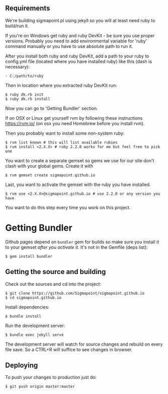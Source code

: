 Requirements
------------

We're building sigmapoint.pl using jekyll so you will at least need ruby
to build/run it.

If you're on Windows get ruby and ruby DevKit - be sure you use proper versions.
Probably you need to add environmental variable for 'ruby' command manually or
you have to use absolute path to run it.

After you install both ruby and ruby DevKit, add a path to your ruby to config.yml file
(located where you have installed ruby) like this (dash is necessary):

    - C:/path/to/ruby

Then in location where you extracted ruby DevKit run:

    $ ruby dk.rb init
    $ ruby dk.rb install

Now you can go to 'Getting Bundler' section.


If on OSX or Linux get yourself rvm by following these instructions
https://rvm.io/ (on osx you need Homebrew before you install rvm).

Then you probably want to install some non-system ruby:

    $ rvm list known # this will list available rubies
    $ rvm install <2.X.X> # ruby 2.2.0 works for me but feel free to pick one

You want to create a separate gemset so gems we use for our site don't
clash with your global gems. Create it with

    $ rvm gemset create sigmapoint.github.io

Last, you want to activate the gemset with the ruby you have installed.

    $ rvm use <2.X.X>@sigmapoint.github.io # use 2.2.0 or any version you have

You want to do this step every time you work on this project.


Getting Bundler
===============

Github pages depend on `bundler` gem for builds so make sure you install
it to your gemset *after you activate it*. It's not in the Gemfile (deps list):

    $ gem install bundler


Getting the source and building
-------------------------------

Check out the sources and cd into the project:

    $ git clone https://github.com/Sigmapoint/sigmapoint.github.io
    $ cd sigmapoint.github.io

Install dependencies:

    $ bundle install

Run the development server:

    $ bundle exec jekyll serve

The development server will watch for source changes and rebuild on every
file save. So a CTRL+R will suffice to see changes in browser.


Deploying
---------

To push your changes to production just do:

    $ git push origin master:master
